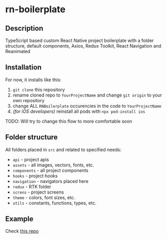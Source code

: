 # rn-boilerplate

## Description

TypeScript based custom React Native project boilerplate with a folder structure, default components, Axios, Redux Toolkit, React Navigation and Reanimated

## Installation

For now, it installs like this:

1. `git clone` this repository
2. rename cloned repo to `YourProjectName` and change `git origin` to your own repository
3. change ALL `RNBoilerplate` occurencies in the code to `YourProjectName`
4. *(for iOS developers)* reinstall all pods with `npx pod-install ios`

TODO: Will try to change this flow to more comfortable soon

## Folder structure

All folders placed in `src` and related to specified needs:

- `api` - project apis
- `assets` - all images, vectors, fonts, etc.
- `components` - all project components
- `hooks` - project hooks
- `navigation` - navigators placed here
- `redux` - RTK folder
- `screns` - project screens
- `theme` - colors, font sizes, etc.
- `utils` - constants, functions, types, etc.

## Example

Check [this repo](https://github.com/monkeedev/rn-boilerplate-example)

